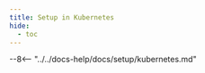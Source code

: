 ```yaml
---
title: Setup in Kubernetes
hide:
  - toc
---
```



--8<-- "../../docs-help/docs/setup/kubernetes.md"